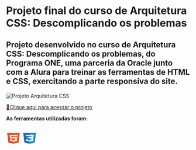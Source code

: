 ## <h1>Projeto final do curso de Arquitetura CSS: Descomplicando os problemas</h1>
<h2>Projeto desenvolvido no curso de Arquitetura CSS: Descomplicando os problemas, do Programa ONE, uma parceria da Oracle junto com a Alura para treinar as ferramentas de HTML e CSS, exercitando a parte responsiva do site.</h2>

<img align="center" alt="Projeto Arquitetura CSS" src="https://i.postimg.cc/gjQDt0k9/Projeto-Final-do-curso-de-Arquitetura-CSS-Descomplicando-os-problemas.png">

[🔗Clique aqui para acessar o projeto](https://davivieira10.github.io/arquitetura-css-assets/)

<b>As ferramentas utilizadas foram:</b>
<div style="display: inline_block"><br>
  <img align="center" alt="Davi-HTML" height="30" width="40" src="https://raw.githubusercontent.com/devicons/devicon/master/icons/html5/html5-original.svg">
  <img align="center" alt="Davi-CSS" height="30" width="40" src="https://raw.githubusercontent.com/devicons/devicon/master/icons/css3/css3-original.svg">
